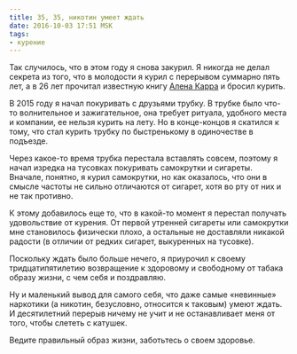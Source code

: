 ```yaml
---
title: 35, 35, никотин умеет ждать
date: 2016-10-03 17:51 MSK
tags:
- курение
---
```


Так случилось, что в этом году я снова закурил. Я никогда не делал секрета из того, что в молодости я курил с перерывом
суммарно пять лет, а в 26 лет прочитал известную книгу [Алена Карра](https://ru.wikipedia.org/wiki/%D0%9A%D0%B0%D1%80%D1%80,_%D0%90%D0%BB%D0%BB%D0%B5%D0%BD) и бросил курить.

В 2015 году я начал покуривать с друзьями трубку. В трубке было что-то волнительное и зажигательное, она требует
ритуала, удобного места и компании, ее нельзя курить на лету. Но в конце-концов я скатился к тому, что стал курить
трубку по быстренькому в одиночестве в подъезде.

Через какое-то время трубка перестала вставлять совсем, поэтому я начал изредка на тусовках покуривать самокрутки и
сигареты. Вначале, понятно, я курил самокрутки, но как оказалось, что они в смысле частоты не сильно отличаются от
сигарет, хотя во рту от них и не так противно.

К этому добавилось еще то, что в какой-то момент я перестал получать удовольствие от курения. От первой утренней
сигареты или самокрутки мне становилось физически плохо, а остальные не доставляли никакой радости (в отличии от редких
сигарет, выкуренных на тусовке).

Поскольку ждать было больше нечего, я приурочил к своему тридцатипятилетию возвращение к здоровому и свободному от
табака образу жизни, с чем себя и поздравляю.

Ну и маленький вывод для самого себя, что даже самые «невинные» наркотики (а никотин, безусловно, относится к таковым)
умеют ждать. И десятилетний перерыв ничему не учит и не останавливает меня от того, чтобы слететь с катушек.

Ведите правильный образ жизни, заботьтесь о своем здоровье.


